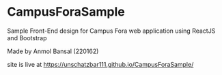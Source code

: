# CampusForaSample
Sample Front-End design for Campus Fora web application using ReactJS and Bootstrap

Made by Anmol Bansal (220162)

site is live at https://unschatzbar111.github.io/CampusForaSample/

